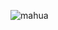 ![mahua](http://a3.qpic.cn/psb?/V10Jx83F0wJr8H/ogLvgKMv59Wrakc8hRJjf09AMNyPNZg4ghKHk7o7UpA!/b/dIgBAAAAAAAA&bo=FQPjAQAAAAADANE!&rf=viewer_4)
